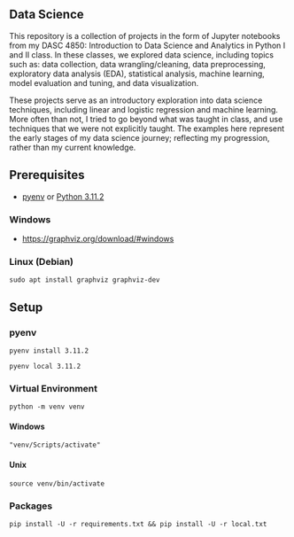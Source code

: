 ## Data Science

This repository is a collection of projects in the form of Jupyter notebooks from my DASC 4850: Introduction to Data Science and Analytics in Python I and II class. In these classes, we explored data science, including topics such as: data collection, data wrangling/cleaning, data preprocessing, exploratory data analysis (EDA), statistical analysis, machine learning, model evaluation and tuning, and data visualization.

These projects serve as an introductory exploration into data science techniques, including linear and logistic regression and machine learning. More often than not, I tried to go beyond what was taught in class, and use techniques that we were not explicitly taught. The examples here represent the early stages of my data science journey; reflecting my progression, rather than my current knowledge.

## Prerequisites

* [pyenv](https://github.com/pyenv/pyenv) or [Python 3.11.2](https://www.python.org/downloads/)

### Windows

* https://graphviz.org/download/#windows

### Linux (Debian)

```
sudo apt install graphviz graphviz-dev
```

## Setup

### pyenv

```
pyenv install 3.11.2
```

```
pyenv local 3.11.2
```

### Virtual Environment

```
python -m venv venv
```

#### Windows

```
"venv/Scripts/activate"
```

#### Unix

```
source venv/bin/activate
```

### Packages

```
pip install -U -r requirements.txt && pip install -U -r local.txt
```
